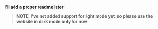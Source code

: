 **I'll add a proper readme later**
 
> **__NOTE:__ I've not added support for light mode yet, so please use the website in dark mode only for now**